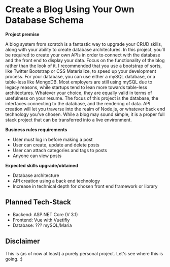 # Create a Blog Using Your Own Database Schema

**Project premise**

A blog system from scratch is a fantastic way to upgrade your CRUD skills, along with your ability to create database architectures. In this project, you’ll be required to create your own APIs in order to connect with the database and the front end to display your data.
Focus on the functionality of the blog rather than the look of it. I recommended that you use a bootstrap of sorts, like Twitter Bootstrap or CSS Materialize, to speed up your development process.
For your database, you can use either a mySQL database, or a table-less like MongoDB. Most employers are still using mySQL due to legacy reasons, while startups tend to lean more towards table-less architectures. Whatever your choice, they are equally valid in terms of usefulness on your resume.
The focus of this project is the database, the interfaces connecting to the database, and the rendering of data. API creation will let you traverse into the realm of Node.js, or whatever back end technology you’ve chosen.
While a blog may sound simple, it is a proper full stack project that can be transferred into a live environment.

**Business rules requirements**
- User must log in before making a post
- User can create, update and delete posts
- User can attach categories and tags to posts
- Anyone can view posts

**Expected skills upgrade/obtained**
- Database architecture
- API creation using a back end technology
- Increase in technical depth for chosen front end framework or library

## Planned Tech-Stack

- Backend: ASP.NET Core (V 3.1)
- Frontend: Vue with Vuetifiy
- Database: ??? mySQL/Maria

## Disclaimer

This is (as of now at least) a purely personal project. Let's see where this is going. :)

